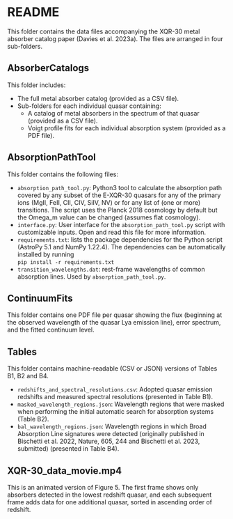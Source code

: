 # README

This folder contains the data files accompanying the XQR-30 metal absorber catalog paper (Davies et al. 2023a). The files are arranged in four sub-folders.

## AbsorberCatalogs
This folder includes:

* The full metal absorber catalog (provided as a CSV file).
* Sub-folders for each individual quasar containing:
    * A catalog of metal absorbers in the spectrum of that quasar (provided as a CSV file).
    * Voigt profile fits for each individual absorption system (provided as a PDF file).

## AbsorptionPathTool
This folder contains the following files:

* ```absorption_path_tool.py```: Python3 tool to calculate the absorption path covered by any subset of the E-XQR-30 quasars for any of the primary ions (MgII, FeII, CII, CIV, SiIV, NV) or for any list of (one or more) transitions. The script uses the Planck 2018 cosmology by default but the Omega_m value can be changed (assumes flat cosmology).
* ```interface.py```: User interface for the ```absorption_path_tool.py``` script with customizable inputs. Open and read this file for more information.
* ```requirements.txt```: lists the package dependencies for the Python script (AstroPy 5.1 and NumPy 1.22.4). The dependencies can be automatically installed by running  
```pip install -r requirements.txt```
* ```transition_wavelengths.dat```: rest-frame wavelengths of common absorption lines. Used by ```absorption_path_tool.py```.

## ContinuumFits
This folder contains one PDF file per quasar showing the flux (beginning at the observed wavelength of the quasar Lya emission line), error spectrum, and the fitted continuum level.

## Tables
This folder contains machine-readable (CSV or JSON) versions of Tables B1, B2 and B4.

* ```redshifts_and_spectral_resolutions.csv```: Adopted quasar emission redshifts and measured spectral resolutions (presented in Table B1).
* ```masked_wavelength_regions.json```: Wavelength regions that were masked when performing the initial automatic search for absorption systems (Table B2).
* ```bal_wavelength_regions.json```: Wavelength regions in which Broad Absorption Line signatures were detected (originally published in Bischetti et al. 2022, Nature, 605, 244 and Bischetti et al. 2023, submitted) (presented in Table B4).

## XQR-30_data_movie.mp4
This is an animated version of Figure 5. The first frame shows only absorbers detected in the lowest redshift quasar, and each subsequent frame adds data for one additional quasar, sorted in ascending order of redshift.